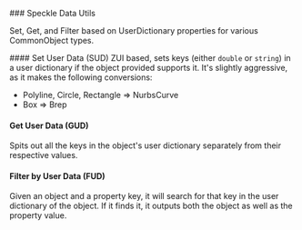 ﻿### Speckle Data Utils

Set, Get, and Filter based on UserDictionary properties for various CommonObject types. 

#### Set User Data (SUD)
ZUI based, sets keys (either `double` or `string`) in a user dictionary if the object provided supports it. It's slightly aggressive, as it makes the following conversions: 
- Polyline, Circle, Rectangle => NurbsCurve
- Box => Brep

#### Get User Data (GUD)
Spits out all the keys in the object's user dictionary separately from their respective values.

#### Filter by User Data (FUD)
Given an object and a property key, it will search for that key in the user dictionary of the object. If it finds it, it outputs both the object as well as the property value.
